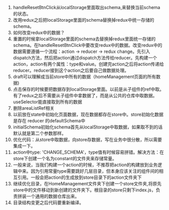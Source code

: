 1. handleResetBtnClick从localStorage里面取出schema,来替换当前schema的状态。
2. 改用redux之后把localStorage里面的schema替换掉redux中统一存储的schema。
3. 如何改变redux中的数据？
4. 重置的时候拿localStorage里面的schema去替换掉redux里面统一存储的schema。在handleResetBtnClick中要改变redux中的数据。改变redux中的数据需要遵循一个流程：action -> reducer -> redux change。先引入dispatch方法，然后把action通过dispatch方法传给reducer。先构建一个action，action有两个属性：type和value。创建完action之后将action传递给reducer。reducer接到这个action之后要自己做数据处理。
5. draft可以理解成当前store中所有的数据（homeManagement页面的所有数据)
6. 点击保存的时候要把数据存到localStorage里面。以前是从子组件的ref中取。有了redux之后不需要从子组件中拿数据了，而是从公共的仓库中取数据。useSelector能直接取到所有的数据
7. 删除areaListRef相关
8. 以前放在state中初始化页面数据，现在数据都存在store中。store初始化数据是存在 reducer 的defaultSchema中
9. initialSchema初始化schema首先从localStorage中取数据，如果取不到的话默认就是第二个参数那样。
10. 优化代码：从store中取数据，向store存数据，写在业务中很分散，所以需要集成一下。
11. action中type: 'CHANGE_SCHEMA'，type值有时候容易拼错。解决方法：在store下创建一个名为constant的文件夹来存储常量。
12. 一般来说，当我们构建一个action的时候，不推荐把action的构建放到业务逻辑中来。因为引用常量type需要跳好几层目录，但本身应该关注的组件间的相互引用。一般会把action的生成放到store目录下的action文件夹下
13. 继续优化目录，在HomeManagement文件夹下创建一个store文件夹,将原先store中的文件移动到新创建的文件夹下。根目录的store只剩下index.js，负责拼装一个通用的数据仓库出来。
14. 目录结构变更之后代码要重新编译。